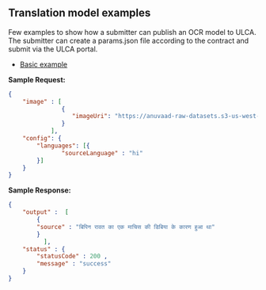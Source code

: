 ## Translation model examples
Few examples to show how a submitter can publish an OCR model to ULCA. The submitter can create a params.json file according to the contract and submit via the ULCA portal.

* [Basic example](./basic)

**Sample Request:**
```json
{
    "image" : [
               { 
                  "imageUri": "https://anuvaad-raw-datasets.s3-us-west-2.amazonaws.com/anuvaad_ocr_hindi.jpg"
               }
            ],
    "config": {
        "languages": [{
               "sourceLanguage" : "hi"
        }]
    }
}
```

**Sample Response:**
```json
{
    "output" :  [
        {        
        "source" : "बिपिन रावत का एक माचिस की डिबिया के कारण हुआ था"
        }
          ],           
    "status" : {  
        "statusCode" : 200 ,
        "message" : "success"     
    }
}

```